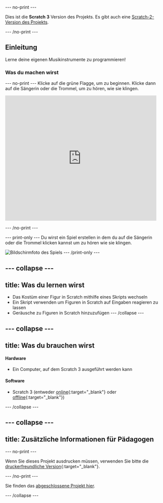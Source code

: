 --- no-print ---

Dies ist die **Scratch 3** Version des Projekts. Es gibt auch eine [Scratch-2-Version des Projekts](https://projects.raspberrypi.org/de-DE/projects/rock-band-scratch2).

--- /no-print ---

## Einleitung

Lerne deine eigenen Musikinstrumente zu programmieren!

### Was du machen wirst

--- no-print --- Klicke auf die grüne Flagge, um zu beginnen. Klicke dann auf die Sängerin oder die Trommel, um zu hören, wie sie klingen.

<div class="scratch-preview">
  <iframe allowtransparency="true" width="485" height="402" src="https://scratch.mit.edu/projects/embed/276872220/?autostart=false" frameborder="0" scrolling="no"></iframe>
</div>

--- /no-print ---

--- print-only --- Du wirst ein Spiel erstellen in dem du auf die Sängerin oder die Trommel klicken kannst um zu hören wie sie klingen.

![Bildschirmfoto  des Spiels](images/demo.png) --- /print-only ---

--- collapse ---
---
title: Was du lernen wirst
---

+ Das Kostüm einer Figur in Scratch mithilfe eines Skripts wechseln
+ Ein Skript verwenden um Figuren in Scratch auf Eingaben reagieren zu lassen
+ Geräusche zu Figuren in Scratch hinzuzufügen --- /collapse ---

--- collapse ---
---
title: Was du brauchen wirst
---

#### Hardware

+ Ein Computer, auf dem Scratch 3 ausgeführt werden kann

#### Software

+ Scratch 3 (entweder [online](https://rpf.io/scratchon){:target="_blank"} oder [offline](https://rpf.io/scratchoff){:target="_blank"})

--- /collapse ---

--- collapse ---
---
title: Zusätzliche Informationen für Pädagogen
---

--- no-print ---

Wenn Sie dieses Projekt ausdrucken müssen, verwenden Sie bitte die [druckerfreundliche Version](https://projects.raspberrypi.org/de-DE/projects/rock-band/print){:target="_blank"}.

--- /no-print ---

Sie finden das [abgeschlossene Projekt hier](https://rpf.io/p/de-DE/rock-band-get).

--- /collapse ---